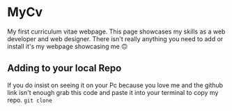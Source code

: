# MyCv
My first curriculum vitae webpage. This page showcases my skills as a web developer and web designer. There isn't really anything you need to add or install it's my webpage showcasing me 🙃

## Adding to your local Repo
If you do insist on seeing it on your Pc because you love me and the github link isn't enough grab this code and paste it into your terminal to copy my repo. `git clone`
